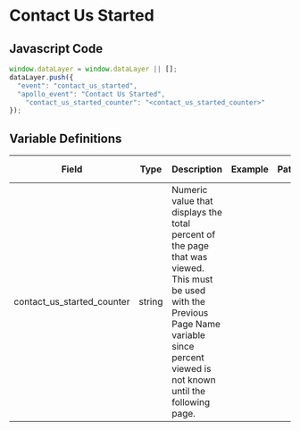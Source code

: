 # Contact Us Started

### 

## Javascript Code
```js
window.dataLayer = window.dataLayer || [];
dataLayer.push({
  "event": "contact_us_started",
  "apollo_event": "Contact Us Started",
    "contact_us_started_counter": "<contact_us_started_counter>"
});
```

## Variable Definitions

|Field|Type|Description|Example|Pattern|Min Length|Max Length|Minimum|Maximum|Multiple Of|
| --- | --- | --- | --- | --- | --- | --- | --- | --- | --- |
|contact_us_started_counter|string|Numeric value that displays the total percent of the page that was viewed. This must be used with the Previous Page Name variable since percent viewed is not known until the following page.||||||||




